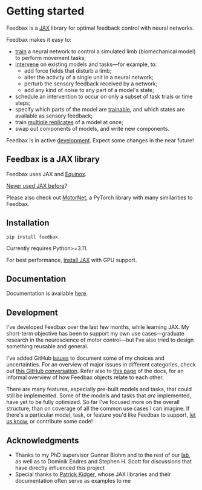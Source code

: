 # Getting started

Feedbax is a [JAX](https://jax.readthedocs.io/en/latest/beginner_guide.html#beginner-guide) library for optimal feedback control with neural networks.

Feedbax makes it easy to:

- [train](https://docs.lprt.ca/feedbax/examples/0_train_simple) a neural network to control a simulated limb (biomechanical model) to perform movement tasks;
- [intervene](https://docs.lprt.ca/feedbax/examples/3_intervening) on existing models and tasks—for example, to:
    - add force fields that disturb a limb;
    - alter the activity of a single unit in a neural network;
    - perturb the sensory feedback received by a network;
    - add any kind of noise to any part of a model's state;
- schedule an intervention to occur on only a subset of task trials or time steps;
- specify which parts of the model are [trainable](https://docs.lprt.ca/feedbax/examples/1_train/#selecting-part-of-the-model-to-train), and which states are available as sensory feedback;
- train [multiple replicates](https://docs.lprt.ca/feedbax/examples/4_vmap) of a model at once;
- swap out components of models, and write new components.
<!-- - track the progress of a training run in Tensorboard. -->

Feedbax is in active [development](#development). Expect some changes in the near future!

## Feedbax is a JAX library

Feedbax uses JAX and [Equinox](https://docs.kidger.site/equinox/).

[Never used JAX before](https://docs.lprt.ca/feedbax/examples/pytrees/)?

Please also check out [MotorNet](https://github.com/OlivierCodol/MotorNet), a PyTorch library with many similarities to Feedbax.

## Installation

`pip install feedbax`

Currently requires Python>=3.11.

For best performance, [install JAX](https://jax.readthedocs.io/en/latest/installation.html) with GPU support.

## Documentation

Documentation is available [here](https://docs.lprt.ca/feedbax).

## Development

I've developed Feedbax over the last few months, while learning JAX. My short-term objective has been to support my own use cases—graduate research in the neuroscience of motor control—but I've also tried to design something reusable and general.

I've added GitHub [issues](https://github.com/mlprt/feedbax/issues) to document some of my choices and uncertainties. For an overview of major issues in different categories, check out [this GitHub conversation](https://github.com/mlprt/feedbax/discussions/27). Refer also to [this page](https://docs.lprt.ca/feedbax/structure) of the docs, for an informal overview of how Feedbax objects relate to each other.

There are many features, especially pre-built models and tasks, that could still be implemented. Some of the models and tasks that *are* implemented, have yet to be fully optimized. So far I've focused more on the overall structure, than on coverage of all the common use cases I can imagine. If there's a particular model, task, or feature you'd like Feedbax to support, [let us know](https://github.com/mlprt/feedbax/issues), or contribute some code!

## Acknowledgments

- Thanks to my PhD supervisor Gunnar Blohm and to the rest of our [lab](http://compneurosci.com/), as well as to Dominik Endres and Stephen H. Scott for discussions that have directly influenced this project
- Special thanks to [Patrick Kidger](https://github.com/patrick-kidger), whose JAX libraries and their documentation often serve as examples to me

